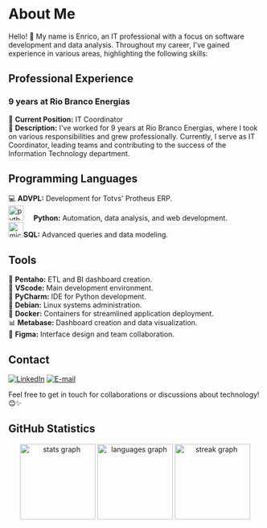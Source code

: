 # About Me

Hello! 👋 My name is Enrico, an IT professional with a focus on software development and data analysis. Throughout my career, I've gained experience in various areas, highlighting the following skills:

## Professional Experience

### 9 years at Rio Branco Energias

👔 **Current Position:** IT Coordinator  
🚀 **Description:** I've worked for 9 years at Rio Branco Energias, where I took on various responsibilities and grew professionally. Currently, I serve as IT Coordinator, leading teams and contributing to the success of the Information Technology department.

## Programming Languages

💻 **ADVPL:** Development for Totvs' Protheus ERP.  
<img src="https://cdn.jsdelivr.net/gh/devicons/devicon/icons/python/python-original.svg" height="30" alt="python logo"  />
  <img width="12" /> **Python:** Automation, data analysis, and web development.  
  <img src="https://cdn.jsdelivr.net/gh/devicons/devicon/icons/microsoftsqlserver/microsoftsqlserver-plain.svg" height="30" alt="microsoftsqlserver logo"  />**SQL:** Advanced queries and data modeling.

## Tools

🔧 **Pentaho:** ETL and BI dashboard creation.  
💼 **VScode:** Main development environment.  
🐍 **PyCharm:** IDE for Python development.  
🐧 **Debian:** Linux systems administration.  
🐳 **Docker:** Containers for streamlined application deployment.  
📊 **Metabase:** Dashboard creation and data visualization.  
🎨 **Figma:** Interface design and team collaboration.

## Contact

[![LinkedIn](https://img.shields.io/badge/LinkedIn-Connect-blue)](https://www.linkedin.com/in/enrico-augusto-42072618b/)
[![E-mail](https://img.shields.io/badge/E-mail-Contact-red)](mailto:enricoasc@gmail.com)

Feel free to get in touch for collaborations or discussions about technology! 😊✨

## GitHub Statistics
<div align="center">
  <img src="https://github-readme-stats.vercel.app/api?username=enricoasc&hide_title=false&hide_rank=false&show_icons=true&include_all_commits=true&count_private=true&disable_animations=false&theme=dracula&locale=en&hide_border=false" height="150" alt="stats graph"  />
  <img src="https://github-readme-stats.vercel.app/api/top-langs?username=enricoasc&locale=en&hide_title=false&layout=compact&card_width=320&langs_count=5&theme=dracula&hide_border=false" height="150" alt="languages graph"  />
  <img src="https://streak-stats.demolab.com?user=enricoasc&locale=en&mode=daily&theme=dracula&hide_border=false&border_radius=5" height="150" alt="streak graph"  />
</div> 


